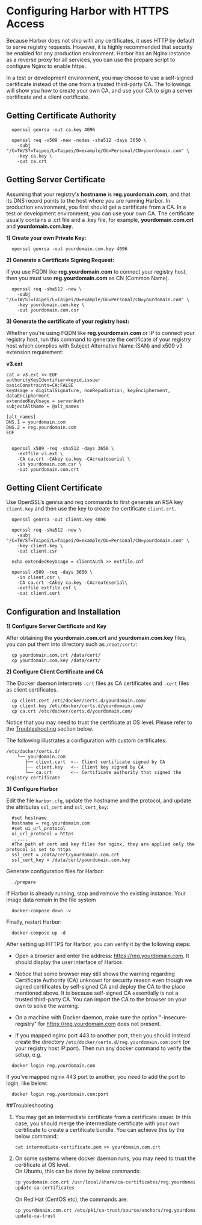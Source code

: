 # Configuring Harbor with HTTPS Access

Because Harbor does not ship with any certificates, it uses HTTP by default to serve registry requests.  However, it is highly recommended that security be enabled for any production environment. Harbor has an Nginx instance as a reverse proxy for all services, you can use the prepare script to configure Nginx to enable https.

In a test or development environment, you may choose to use a self-signed certificate instead of the one from a trusted third-party CA. The followings will show you how to create your own CA, and use your CA to sign a server certificate and a client certificate. 

## Getting Certificate Authority

```
  openssl genrsa -out ca.key 4096
```
```
  openssl req -x509 -new -nodes -sha512 -days 3650 \
    -subj "/C=TW/ST=Taipei/L=Taipei/O=example/OU=Personal/CN=yourdomain.com" \
    -key ca.key \
    -out ca.crt
```

## Getting Server Certificate

Assuming that your registry's **hostname** is **reg.yourdomain.com**, and that its DNS record points to the host where you are running Harbor. In production environment, you first should get a certificate from a CA. In a test or development environment, you can use your own CA. The certificate usually contains a .crt file and a .key file, for example, **yourdomain.com.crt** and **yourdomain.com.key**.



**1) Create your own Private Key:**

```
  openssl genrsa -out yourdomain.com.key 4096
```

**2) Generate a Certificate Signing Request:**

If you use FQDN like **reg.yourdomain.com** to connect your registry host, then you must use **reg.yourdomain.com** as CN (Common Name).

```
  openssl req -sha512 -new \
    -subj "/C=TW/ST=Taipei/L=Taipei/O=example/OU=Personal/CN=yourdomain.com" \
    -key yourdomain.com.key \
    -out yourdomain.com.csr 
```

**3) Generate the certificate of your registry host:**

Whether you're using FQDN like **reg.yourdomain.com** or IP to connect your registry host, run this command to generate the certificate of your registry host which complies with Subject Alternative Name (SAN) and x509 v3 extension requirement:

**v3.ext**

```
cat > v3.ext <<-EOF
authorityKeyIdentifier=keyid,issuer
basicConstraints=CA:FALSE
keyUsage = digitalSignature, nonRepudiation, keyEncipherment, dataEncipherment
extendedKeyUsage = serverAuth 
subjectAltName = @alt_names

[alt_names]
DNS.1 = yourdomain.com
DNS.2 = reg.yourdomain.com
EOF
```

```

  openssl x509 -req -sha512 -days 3650 \
    -extfile v3.ext \
    -CA ca.crt -CAkey ca.key -CAcreateserial \
    -in yourdomain.com.csr \
    -out yourdomain.com.crt
```

## Getting Client Certificate

Use OpenSSL’s genrsa and req commands to first generate an RSA key ```client.key``` and then use the key to create the certificate ```client.crt```.

```
  openssl genrsa -out client.key 4096
```

```
  openssl req -sha512 -new \
    -subj "/C=TW/ST=Taipei/L=Taipei/O=example/OU=Personal/CN=yourdomain.com" \
    -key client.key \
    -out client.csr
```
```
  echo extendedKeyUsage = clientAuth >> extfile.cnf
```
```
  openssl x509 -req -days 3650 \
    -in client.csr \
    -CA ca.crt -CAkey ca.key -CAcreateserial\
    -extfile extfile.cnf \
    -out client.cert
```

## Configuration and Installation

**1) Configure Server Certificate and Key**

After obtaining the **yourdomain.com.crt** and **yourdomain.com.key** files, 
you can put them into directory such as ```/root/cert/```:

```
  cp yourdomain.com.crt /data/cert/
  cp yourdomain.com.key /data/cert/ 
```

**2) Configure Client Certificate and CA**

The Docker daemon interprets ```.crt``` files as CA certificates and ```.cert``` files as client certificates. 

```
  cp client.cert /etc/docker/certs.d/yourdomain.com/
  cp client.key /etc/docker/certs.d/yourdomain.com/
  cp ca.crt /etc/docker/certs.d/yourdomain.com/
```
Notice that you may need to trust the certificate at OS level. Please refer to the [Troubleshooting](#Troubleshooting) section below.

The following illustrates a configuration with custom certificates:


```
/etc/docker/certs.d/
    └── yourdomain.com   
       ├── client.cert	<-- Client certificate signed by CA
       ├── client.key	<-- Client key signed by CA
       └── ca.crt		<-- Certificate authority that signed the registry certificate
```

**3) Configure Harbor**

Edit the file ```harbor.cfg```, update the hostname and the protocol, and update the attributes ```ssl_cert``` and ```ssl_cert_key```:

```
  #set hostname
  hostname = reg.yourdomain.com
  #set ui_url_protocol
  ui_url_protocol = https
  ......
  #The path of cert and key files for nginx, they are applied only the protocol is set to https 
  ssl_cert = /data/cert/yourdomain.com.crt
  ssl_cert_key = /data/cert/yourdomain.com.key
```

Generate configuration files for Harbor:

```
  ./prepare
```

If Harbor is already running, stop and remove the existing instance. Your image data remain in the file system

```
  docker-compose down -v
```
Finally, restart Harbor:

```
  docker-compose up -d
```
After setting up HTTPS for Harbor, you can verify it by the following steps:

* Open a browser and enter the address: https://reg.yourdomain.com. It should display the user interface of Harbor. 

* Notice that some browser may still shows the warning regarding Certificate Authority (CA) unknown for security reason even though we signed certificates by self-signed CA and deploy the CA to the place mentioned above. It is because self-signed CA essentially is not a trusted third-party CA. You can import the CA to the browser on your own to solve the warning.

* On a machine with Docker daemon, make sure the option "-insecure-registry" for https://reg.yourdomain.com does not present. 

* If you mapped nginx port 443 to another port, then you should instead create the directory ```/etc/docker/certs.d/reg.yourdomain.com:port``` (or your registry host IP:port). Then run any docker command to verify the setup, e.g.


```
  docker login reg.yourdomain.com
```
If you've mapped nginx 443 port to another, you need to add the port to login, like below:

```
  docker login reg.yourdomain.com:port
```


##Troubleshooting
1. You may get an intermediate certificate from a certificate issuer. In this case, you should merge the intermediate certificate with your own certificate to create a certificate bundle. You can achieve this by the below command:  

    ```
    cat intermediate-certificate.pem >> yourdomain.com.crt 
    ```
2. On some systems where docker daemon runs, you may need to trust the certificate at OS level.  
   On Ubuntu, this can be done by below commands:  
   
    ```sh
    cp youdomain.com.crt /usr/local/share/ca-certificates/reg.yourdomain.com.crt
    update-ca-certificates
    ```  
    
   On Red Hat (CentOS etc), the commands are:  
   
    ```sh
    cp yourdomain.com.crt /etc/pki/ca-trust/source/anchors/reg.yourdomain.com.crt
    update-ca-trust
    ```
 
